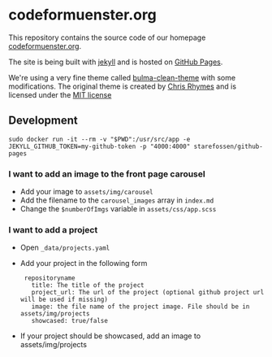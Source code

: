 # codeformuenster.org

This repository contains the source code of our homepage [codeformuenster.org](https://codeformuenster.org/).

The site is being built with [jekyll](https://jekyllrb.com/) and is hosted on [GitHub Pages](https://pages.github.com/).

We're using a very fine theme called [bulma-clean-theme](https://github.com/chrisrhymes/bulma-clean-theme) with some modifications. The original theme is created by [Chris Rhymes](https://www.csrhymes.com/) and is licensed under the [MIT license](https://github.com/chrisrhymes/bulma-clean-theme/blob/master/LICENSE.txt)

## Development

    sudo docker run -it --rm -v "$PWD":/usr/src/app -e JEKYLL_GITHUB_TOKEN=my-github-token -p "4000:4000" starefossen/github-pages

### I want to add an image to the front page carousel

- Add your image to `assets/img/carousel`
- Add the filename to the `carousel_images` array in `index.md`
- Change the `$numberOfImgs` variable in `assets/css/app.scss`

### I want to add a project

- Open `_data/projects.yaml`
- Add your project in the following form

       repositoryname
         title: The title of the project
         project_url: The url of the project (optional github project url will be used if missing)
         image: the file name of the project image. File should be in assets/img/projects
         showcased: true/false

- If your project should be showcased, add an image to assets/img/projects
